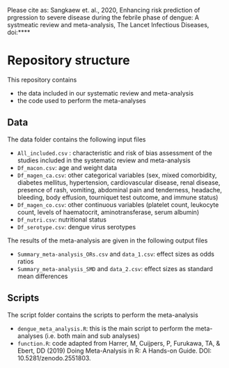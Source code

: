 Please cite as:
Sangkaew et. al., 2020, Enhancing risk prediction of prgression to severe disease during the febrile phase of dengue: A systmeatic review and meta-analysis, The Lancet Infectious Diseases, doi:****

# Repository structure

This repository contains
- the data included in our systematic review and meta-analysis 
- the code used to perform the meta-analyses  

## Data
The data folder contains the following input files 
- `All_included.csv` : characteristic and risk of bias assessment of the studies included in the systematic review and meta-analysis
- `Df_macon.csv`: age and weight data
- `Df_magen_ca.csv`: other categorical variables (sex, mixed comorbidity, diabetes mellitus, hypertension, cardiovascular disease, renal disease, presence of rash, vomiting, abdominal pain and tenderness, headache, bleeding, body effusion, tourniquet test outcome, and immune status)
- `Df_magen_co.csv`: other continuous variables (platelet count, leukocyte count, levels of haematocrit, aminotransferase, serum albumin)
- `Df_nutri.csv`: nutritional status 
- `Df_serotype.csv`: dengue virus serotypes

The results of the meta-analysis are given in the following output files
- `Summary_meta-analysis_ORs.csv` and `data_1.csv`: effect sizes as odds ratios
- `Summary_meta-analysis_SMD` and `data_2.csv`: effect sizes as standard mean differences

## Scripts
The script folder contains the scripts to perform the meta-analysis
- `dengue_meta_analysis.R`: this is the main script to perform the meta-analyses (i.e. both main and sub analyses)
- `function.R`: code adapted from Harrer, M, Cuijpers, P, Furukawa, TA, & Ebert, DD (2019) Doing Meta-Analysis in R: A Hands-on Guide. DOI: 10.5281/zenodo.2551803.

